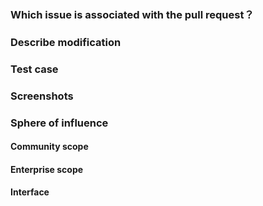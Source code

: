 ### Which issue is associated with the pull request？



### Describe modification



### Test case



### Screenshots



### Sphere of influence
#### Community scope


#### Enterprise scope


#### Interface



